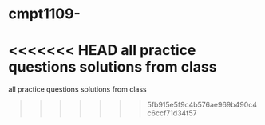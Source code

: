 # cmpt1109-
<<<<<<< HEAD
all practice questions solutions from class
=======
all practice questions solutions from class
>>>>>>> 5fb915e5f9c4b576ae969b490c4c6ccf71d34f57
